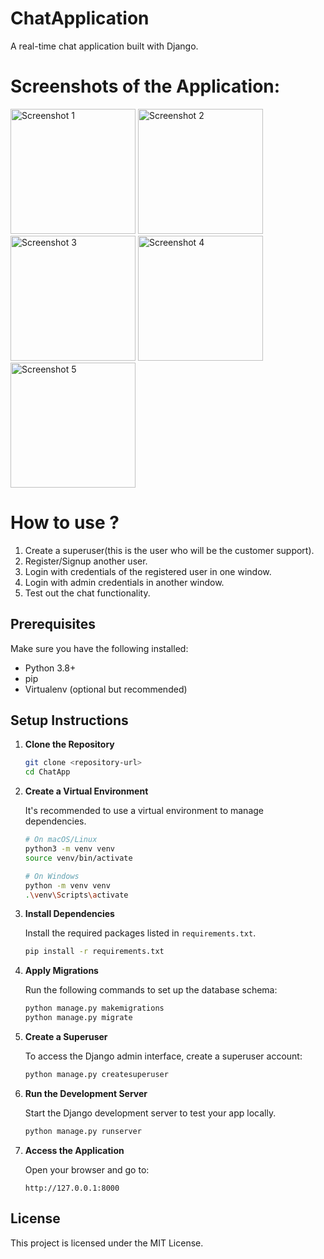 # ChatApplication

A real-time chat application built with Django.

# Screenshots of the Application:

<img src="https://github.com/user-attachments/assets/f3186d84-d684-48d5-9efd-50d2020e4af2" alt="Screenshot 1" width="200" style="display:inline;">
<img src="https://github.com/user-attachments/assets/f8b209c6-d358-4235-992d-434a4a967e1e" alt="Screenshot 2" width="200" style="display:inline;">
<img src="https://github.com/user-attachments/assets/6de739a4-a848-48f5-8f7d-4e2881b15e42" alt="Screenshot 3" width="200" style="display:inline;">
<img src="https://github.com/user-attachments/assets/93443b16-f135-4877-9f28-eb88fe3a54ca" alt="Screenshot 4" width="200" style="display:inline;">
<img src="https://github.com/user-attachments/assets/1e426390-852e-4aaf-991c-5c1911570872" alt="Screenshot 5" width="200" style="display:inline;">





# How to use ?

1) Create a superuser(this is the user who will be the customer support).
2) Register/Signup another user.
3) Login with credentials of the registered user in one window.
4) Login with admin credentials in another window.
5) Test out the chat functionality.






## Prerequisites

Make sure you have the following installed:
- Python 3.8+
- pip
- Virtualenv (optional but recommended)

## Setup Instructions

1. **Clone the Repository**

   ```bash
   git clone <repository-url>
   cd ChatApp
   ```

2. **Create a Virtual Environment**

   It's recommended to use a virtual environment to manage dependencies.

   ```bash
   # On macOS/Linux
   python3 -m venv venv
   source venv/bin/activate

   # On Windows
   python -m venv venv
   .\venv\Scripts\activate
   ```

3. **Install Dependencies**

   Install the required packages listed in `requirements.txt`.

   ```bash
   pip install -r requirements.txt
   ```
4. **Apply Migrations**

   Run the following commands to set up the database schema:

   ```bash
   python manage.py makemigrations
   python manage.py migrate
   ```
5. **Create a Superuser**

   To access the Django admin interface, create a superuser account:

   ```bash
   python manage.py createsuperuser
   ```

6. **Run the Development Server**

   Start the Django development server to test your app locally.

   ```bash
   python manage.py runserver
   ```

7. **Access the Application**

    Open your browser and go to:

    ```
    http://127.0.0.1:8000
    ```


## License

This project is licensed under the MIT License.
